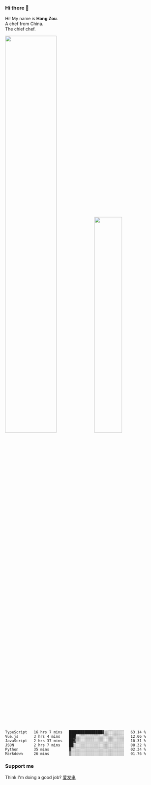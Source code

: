 ### Hi there 👋

Hi! My name is **Hang Zou**.  
A chef from China.  
The chief chef.

<img align="" width="57.5%" src="https://github-readme-stats.vercel.app/api?username=zouhangwithsweet&hide_title=true&hide_border=true&show_icons=true&include_all_commits=true&line_height=21" /><img align="" width="42.4%" src="https://github-readme-stats.vercel.app/api/top-langs/?username=zouhangwithsweet&hide_title=true&hide_border=true&layout=compact" />

<!--START_SECTION:waka-->

```text
TypeScript   16 hrs 7 mins   ███████████████▓░░░░░░░░░   63.14 %
Vue.js       3 hrs 4 mins    ███░░░░░░░░░░░░░░░░░░░░░░   12.06 %
JavaScript   2 hrs 37 mins   ██▓░░░░░░░░░░░░░░░░░░░░░░   10.31 %
JSON         2 hrs 7 mins    ██░░░░░░░░░░░░░░░░░░░░░░░   08.32 %
Python       35 mins         ▓░░░░░░░░░░░░░░░░░░░░░░░░   02.34 %
Markdown     26 mins         ▒░░░░░░░░░░░░░░░░░░░░░░░░   01.76 %
```

<!--END_SECTION:waka-->

### Support me

Think I'm doing a good job? [爱发电](https://afdian.net/@zouhangsweet)
